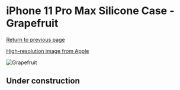 # iPhone 11 Pro Max Silicone Case - Grapefruit

[Return to previous page](/iphone_11)

[High-resolution image from Apple](https://store.storeimages.cdn-apple.com/8756/as-images.apple.com/is/MY1H2?wid=4500&hei=4500&fmt=png)

<div style="width: 512px"><img src="/almost_uncompressed/MY1H2.webp" alt="Grapefruit"></div>

## Under construction
